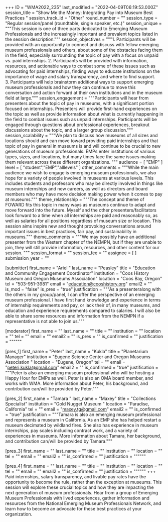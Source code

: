 +++
ID = "WMA2022_235"
last_modified = "2022-04-09T06:19:53.000Z"
session_title = "Show Me the Money: Integrating Pay into Museum Best Practices "
session_track_id = "Other"
round_number = ""
session_type = "Regular session/panel (roundtable, single speaker, etc.)"
session_unique = """This session is one of three parts dedicated to Emerging Museum Professionals and the increasingly important and prevalent topics listed in the session description."""
session_objectives = """1. Participants will be provided with an opportunity to connect and discuss with fellow emerging museum professionals and others, about some of the obstacles facing them in the field, especially surrounding the topic of pay with a focus on unpaid vs. paid internships. 
2. Participants will be provided with information, resources, and actionable ways to combat some of these issues such as advocating for paid internships, finding ways to educate institutions on the importance of wage and salary transparency, and where to find support.
3. Participants will help brainstorm additional ways to support emerging museum professionals and how they can continue to move this conversation and action forward at their own institutions and in the museum field at large."""
session_engagement = """Participants will hear from presenters about the topic of pay in museums, with a significant portion focused on internships. Presenters will provide first-hand experiences on the topic as well as provide information about what is currently happening in the field to combat issues such as unpaid internships. Participants will be engaged through questions about professional experiences, breakout discussions about the topic, and a larger group discussion."""
session_scalability = """We plan to discuss how museums of all sizes and locations should and can move toward providing paid internships and that topic of pay in general in museums is and will continue to be crucial to new generations of museum professionals. EMPs enter institutions of various types, sizes, and locations, but many times face the same issues making them relevant across these different organizations.
"""
audience = [ "EMP" ]
level = [ "student","EMP","alllevels" ]
other_comments = """While the main audience we wish to engage is emerging museum professionals, we also hope for a variety of people involved in museums at various levels. This includes students and professors who may be directly involved in things like museum internships and new careers, as well as directors and board members who may have more decision making power when it comes to pay at museums."""
theme_relationship = """The concept and theme of FOWARD fits this topic in many ways as museums continue to adapt and move forward into the future. Myself and the other presenters/facilitators look forward to a time when all internships are paid and reasonably so, as well as salaries for all positions regardless of museum size or location. This session aims inspire new and thought provoking conversations around important issues in best practices, fair pay, and sustainability in museums."""
theme_comments = """We may possibly have an additional presenter from the Western chapter of the NEMPN, but if they are unable to join, they will still provide information, resources, and other content for our session. 
"""
session_format = ""
session_fee = ""
assignee = [  ]
submission_year = ""

[submitter]
first_name = "Ariel "
last_name = "Peasley"
title = "Education and Community Engagement Coordinator"
institution = "Coos History Museum and Oregon Museums Association"
location = "Coos Bay, Oregon"
tel = "503-951-3981"
email = "education@cooshistory.org"
email2 = ""
is_mod = "false"
is_pres = "true"
justification = """As a presenteralong with the others in my group/panel, I can offer the perspective of an emerging museum professional. I have first hand knowledge and experience in terms of internship requirements and pay, or lack their of, in many museums, and education and experience requirements compared to salaries. I will also be able to share some resources and information from the NEMPN if a representative is not able to join us."""

[moderator]
first_name = ""
last_name = ""
title = ""
institution = ""
location = ""
tel = ""
email = ""
email2 = ""
is_pres = ""
is_confirmed = ""
justification = """"""

[pres_1]
first_name = "Peter"
last_name = "Kukla"
title = "Planetarium Manager"
institution = "Eugene Science Center and Oregon Museums Association "
location = "Eugene, Oregon"
tel = ""
email = "peterj.kukla@gmail.com"
email2 = ""
is_confirmed = "true"
justification = """Peter is also an emerging museum professional who will be hosting a Happy Hour for EMPs as well. Peter is also an OMA board member, and works with WMA. More information about Peter, his background, and contribution can/will be provided by Peter."""

[pres_2]
first_name = "Tamara "
last_name = "Maxey"
title = "Collections Specialist"
institution = "Gold Nugget Museum "
location = "Paradise, California"
tel = ""
email = "maxey.tg@gmail.com"
email2 = ""
is_confirmed = "true"
justification = """Tamara is also an emerging museum professional and represents a museum in California. As an EMP she has helped restart a museum decimated by wildland fires. She also has experience in museum internships, pay scales including contract work, and a variety of experiences in museums.  More information about Tamara, her background, and contribution can/will be provided by Tamara."""

[pres_3]
first_name = ""
last_name = ""
title = ""
institution = ""
location = ""
tel = ""
email = ""
email2 = ""
is_confirmed = ""
justification = """"""

[pres_4]
first_name = ""
last_name = ""
title = ""
institution = ""
location = ""
tel = ""
email = ""
email2 = ""
is_confirmed = ""
justification = """"""
+++
Paid internships, salary transparency, and livable pay rates have the opportunity to become the rule, rather than the exception at museums. This session will explore these crucial topics and how they are impacting the next generation of museum professionals. Hear from a group of Emerging Museum Professionals with lived experiences, gather information and resources from the National Emerging Museum Professionals Network, and learn how to become an advocate for these best practices at your organization.
